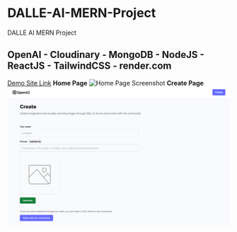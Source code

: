 # DALLE-AI-MERN-Project
DALLE AI MERN Project

## OpenAI - Cloudinary - MongoDB - NodeJS - ReactJS - TailwindCSS - render.com
[Demo Site Link](https://dalle-ai-mern-project.onrender.com/ "Demo Site")
**Home Page**
![Home Page Screenshot](homePage.png)
**Create Page**
![Create Page Screenshot](createPage.png)